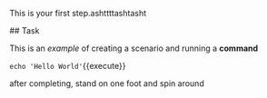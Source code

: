 This is your first step.ashttttashtasht

## Task

This is an _example_ of creating a scenario and running a **command**

`echo 'Hello World'`{{execute}}

after completing, stand on one foot and spin around
